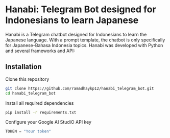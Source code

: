 # Hanabi: Telegram Bot designed for Indonesians to learn Japanese
Hanabi is a Telegram chatbot designed for Indonesians to learn the Japanese language. With a prompt template, the chatbot is only specifically for Japanese-Bahasa Indonesia topics. Hanabi was developed with Python and several frameworks and API:

## Installation
Clone this repository
```bash
git clone https://github.com/ramadhaykp12/hanabi_telegram_bot.git
cd hanabi_telegram_bot
```

Install all required dependencies
```bash
pip install -r requirements.txt
```

Configure your Google AI StudiO API key
```python
TOKEN = "Your token"
```


